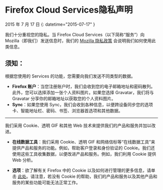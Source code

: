 # Firefox Cloud Services隐私声明

2015 年 7 月 17 日
{: datetime="2015-07-17" }

我们十分重视您的隐私。当 Firefox Cloud Services（以下简称“服务”）向 Mozilla（即我们）发送信息时，我们的 [Mozilla 隐私政策](https://www.mozilla.org/privacy/) 会说明我们如何使用此类信息。

## 须知：

根据您使用的 Services 的功能，您需要向我们发送不同类型的数据。

* **Firefox 账户**：当您注册账户时，我们会收到您的电子邮箱地址和密码散列。此外，您可以选择添加一张个人资料图片。如果您选择 Gravatar，我们将与 Gravatar 分享你的邮箱地址以获取您的个人资料图片。
* **Sync**：如果您使用 Sync，我们会收到各种信息，以便跨设备同步您的选项卡、智能地址栏、密码、书签、浏览器首选项和其他数据。

---------------------------------------

我们采用 Cookie、透明 GIF 和其他 Web 技术来提供我们的产品和服务并加以改进。

* **在线数据工具**：我们采用 Cookie、透明 GIF 和网络信标等“在线数据工具”来提供产品和服务的功能。例如，帮助客户登录和身份验证的 Cookie。我们还使用这些工具收集数据，以便改进产品和服务。例如，我们利用 Cookie 提供 Web 分析。

* **选项**：欲了解有关 Firefox 中的 Cookie 以及如何进行管理的更多信息，请单击 [此处](https://support.mozilla.org/zh-CN/kb/Cookies)。请注意，若没有 Cookie 的帮助，我们的产品和服务以及其他产品和服务的某些功能可能无法正常工作。
